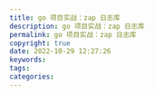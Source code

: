 ```yaml
---
title: go 项目实战：zap 日志库
description: go 项目实战：zap 日志库
permalink: go 项目实战：zap 日志库
copyright: true
date: 2022-10-29 12:27:26
keywords:
tags:
categories:
---
```

